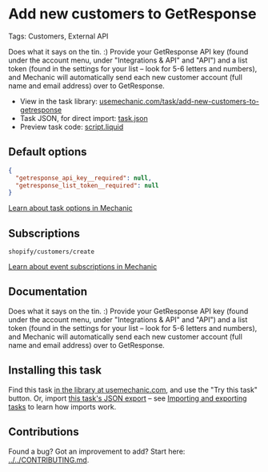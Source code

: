# Add new customers to GetResponse

Tags: Customers, External API

Does what it says on the tin. :) Provide your GetResponse API key (found under the account menu, under "Integrations & API" and "API") and a list token (found in the settings for your list – look for 5-6 letters and numbers), and Mechanic will automatically send each new customer account (full name and email address) over to GetResponse.

* View in the task library: [usemechanic.com/task/add-new-customers-to-getresponse](https://usemechanic.com/task/add-new-customers-to-getresponse)
* Task JSON, for direct import: [task.json](../../tasks/add-new-customers-to-getresponse.json)
* Preview task code: [script.liquid](./script.liquid)

## Default options

```json
{
  "getresponse_api_key__required": null,
  "getresponse_list_token__required": null
}
```

[Learn about task options in Mechanic](https://docs.usemechanic.com/article/471-task-options)

## Subscriptions

```liquid
shopify/customers/create
```

[Learn about event subscriptions in Mechanic](https://docs.usemechanic.com/article/408-subscriptions)

## Documentation

Does what it says on the tin. :) Provide your GetResponse API key (found under the account menu, under "Integrations & API" and "API") and a list token (found in the settings for your list – look for 5-6 letters and numbers), and Mechanic will automatically send each new customer account (full name and email address) over to GetResponse.

## Installing this task

Find this task [in the library at usemechanic.com](https://usemechanic.com/task/add-new-customers-to-getresponse), and use the "Try this task" button. Or, import [this task's JSON export](../../tasks/add-new-customers-to-getresponse.json) – see [Importing and exporting tasks](https://docs.usemechanic.com/article/505-importing-and-exporting-tasks) to learn how imports work.

## Contributions

Found a bug? Got an improvement to add? Start here: [../../CONTRIBUTING.md](../../CONTRIBUTING.md).
